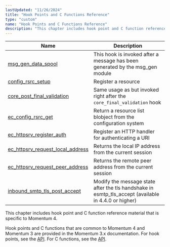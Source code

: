 ```yaml
---
lastUpdated: "11/26/2024"
title: "Hook Points and C Functions Reference"
type: "custom"
name: "Hook Points and C Functions Reference"
description: "This chapter includes hook point and C function reference material that is specific to Momentum 4 Hook points and C functions that are common to Momentum 4 and Momentum 3 are provided in the Momentum 3 x documentation For hook points see the C API For C functions see the..."
---
```



| Name                                                                                                                            | Description                                                                   |
|---------------------------------------------------------------------------------------------------------------------------------|-------------------------------------------------------------------------------|
| [msg_gen_data_spool](/momentum/4/hooks/msg-gen-data-spool)                            | This hook is invoked after a message has been generated by the msg_gen module |
| [config_rsrc_setup](/momentum/4/hooks/config-rsrc-setup)                              | Register a resource                                                           |
| [core_post_final_validation](/momentum/4/hooks/core-post-final-validation)            | Same usage as but invoked right after the `core_final_validation` hook        |
| [ec_config_rsrc_get](/momentum/4/apis-ec-config-rsrc-get)                             | Return a resource list blobject from the configuration system                 |
| [ec_httpsrv_register_auth](/momentum/4/apis-ec-httpsrv-register-auth)                 | Register an HTTP handler for authenticating a URI                             |
| [ec_httpsrv_request_local_address](/momentum/4/apis-ec-httpsrv-request-local-address) | Returns the local IP address from the current session                         |
| [ec_httpsrv_request_peer_address](/momentum/4/apis-ec-httpsrv-request-peer-address)   | Returns the remote peer address from the current session                      |
| [inbound_smtp_tls_post_accept](/momentum/4/hooks/inbound-smtp-tls-post-accept)         | Modify the message state after the tls handshake in esmtp_tls_accept (available in 4.4.0 or higher)      |

This chapter includes hook point and C function reference material that is specific to Momentum 4.

Hook points and C functions that are common to Momentum 4 and Momentum 3 are provided in the Momentum 3.x documentation. For hook points, see the [API](/momentum/3/3-api/3-api-hooks). For C functions, see the [API](/momentum/3/3-api/pt-apis).
